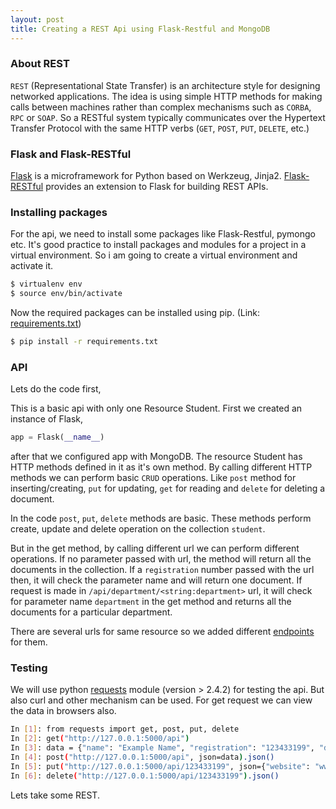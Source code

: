 ```yaml
---
layout: post
title: Creating a REST Api using Flask-Restful and MongoDB
---
```

### About REST ###
`REST` (Representational State Transfer) is an architecture style for designing networked applications. The idea is using 
simple HTTP methods for making calls between machines rather than complex mechanisms such as `CORBA`, `RPC` or `SOAP`. 
So a RESTful system typically communicates over the Hypertext Transfer Protocol with the same HTTP verbs (`GET`, `POST`, `PUT`, `DELETE`, etc.)

### Flask and Flask-RESTful ###
[Flask](http://flask.pocoo.org/) is a microframework for Python based on Werkzeug, Jinja2. [Flask-RESTful](https://flask-restful.readthedocs.org/en/0.3.2/) 
provides an extension to Flask for building REST APIs.

### Installing packages ###
For the api, we need to install some packages like Flask-Restful, pymongo etc. It's good practice to install packages 
and modules for a project in a virtual environment. So i am going to create a virtual environment and activate it.

```sh
$ virtualenv env
$ source env/bin/activate
```

Now the required packages can be installed using pip. (Link: [requirements.txt](https://github.com/salmanwahed/flask-restful-mongodb-api/blob/master/requirements.txt))

```sh
$ pip install -r requirements.txt
```
### API ###
Lets do the code first,

<script src="https://gist.github.com/salmanwahed/13b67bc8d77f60a495be.js"></script>

This is a basic api with only one Resource Student. First we created an instance of Flask,

```python
app = Flask(__name__)
```

after that we configured app with MongoDB. The resource Student has HTTP methods defined in it as it's own method. By 
calling different HTTP methods we can perform basic `CRUD` operations. Like `post` method for inserting/creating, `put` 
for updating, `get` for reading and `delete` for deleting a document.

In the code `post`, `put`, `delete` methods are basic.  These methods perform create, update and delete operation on the 
collection `student`. 

But in the get method, by calling different url we can perform different operations. If no parameter passed with url, 
the method will return all the documents in the collection. If a `registration` number passed with the url then, it 
will check the parameter name and will return one document. If request is made in `/api/department/<string:department>` 
url, it will check for parameter name `department` in the get method and returns all the documents for a particular department.

There are several urls for same resource so we added different [endpoints](https://flask-restful.readthedocs.org/en/0.3.2/quickstart.html#endpoints) 
for them.

### Testing ##
We will use python [requests](http://docs.python-requests.org/en/latest/) module (version > 2.4.2) for testing the api. 
But also curl and other mechanism can be used. For get request we can view the data in browsers also.

```sh
In [1]: from requests import get, post, put, delete
In [2]: get("http://127.0.0.1:5000/api")
In [3]: data = {"name": "Example Name", "registration": "123433199", "department": "cse"}
In [4]: post("http://127.0.0.1:5000/api", json=data).json()
In [5]: put("http://127.0.0.1:5000/api/123433199", json={"website": "www.example.com"}).json()
In [6]: delete("http://127.0.0.1:5000/api/123433199").json()
```
Lets take some REST.